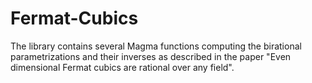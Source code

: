 # Fermat-Cubics

The library contains several Magma functions computing the birational parametrizations and their inverses as described in the paper "Even dimensional Fermat cubics are rational over any field".
